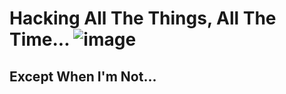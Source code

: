 # Hacking All The Things, All The Time... ![image](https://user-images.githubusercontent.com/26283277/236602265-ef9d507c-5bd2-40b8-90df-1bd847b7ec77.png)
## Except When I'm Not...

<!--
**B0rk/B0rk** is a ✨ _special_ ✨ repository because its `README.md` (this file) appears on your GitHub profile.

Here are some ideas to get you started:

- 🔭 I’m currently working on ...
- 🌱 I’m currently learning ...
- 👯 I’m looking to collaborate on ...
- 🤔 I’m looking for help with ...
- 💬 Ask me about ...
- 📫 How to reach me: ...
- 😄 Pronouns: ...
- ⚡ Fun fact: ...
-->

